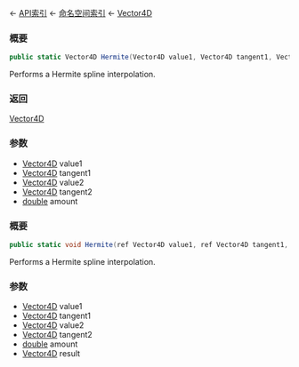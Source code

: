 ← [API索引](Api-Index) ← [命名空间索引](Namespace-Index) ← [Vector4D](VRageMath.Vector4D)

### 概要

```csharp
public static Vector4D Hermite(Vector4D value1, Vector4D tangent1, Vector4D value2, Vector4D tangent2, double amount)
```

Performs a Hermite spline interpolation.

### 返回

[Vector4D](VRageMath.Vector4D)

### 参数

* [Vector4D](VRageMath.Vector4D) value1
* [Vector4D](VRageMath.Vector4D) tangent1
* [Vector4D](VRageMath.Vector4D) value2
* [Vector4D](VRageMath.Vector4D) tangent2
* [double](https://docs.microsoft.com/en-us/dotnet/api/System.Double?view=netframework-4.6) amount
### 概要

```csharp
public static void Hermite(ref Vector4D value1, ref Vector4D tangent1, ref Vector4D value2, ref Vector4D tangent2, double amount, out Vector4D result)
```

Performs a Hermite spline interpolation.

### 参数

* [Vector4D](VRageMath.Vector4D) value1
* [Vector4D](VRageMath.Vector4D) tangent1
* [Vector4D](VRageMath.Vector4D) value2
* [Vector4D](VRageMath.Vector4D) tangent2
* [double](https://docs.microsoft.com/en-us/dotnet/api/System.Double?view=netframework-4.6) amount
* [Vector4D](VRageMath.Vector4D) result
